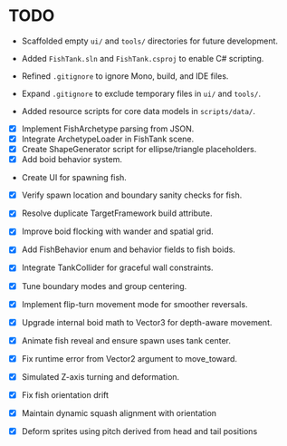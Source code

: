# TODO
- Scaffolded empty `ui/` and `tools/` directories for future development.
- Added `FishTank.sln` and `FishTank.csproj` to enable C# scripting.
- Refined `.gitignore` to ignore Mono, build, and IDE files.
- Expand `.gitignore` to exclude temporary files in `ui/` and `tools/`.

- Added resource scripts for core data models in `scripts/data/`.

- [x] Implement FishArchetype parsing from JSON.
- [x] Integrate ArchetypeLoader in FishTank scene.
- [x] Create ShapeGenerator script for ellipse/triangle placeholders.
- [x] Add boid behavior system.
- Create UI for spawning fish.
- [x] Verify spawn location and boundary sanity checks for fish.
- [x] Resolve duplicate TargetFramework build attribute.
- [x] Improve boid flocking with wander and spatial grid.
- [x] Add FishBehavior enum and behavior fields to fish boids.
- [x] Integrate TankCollider for graceful wall constraints.
- [x] Tune boundary modes and group centering.
- [x] Implement flip-turn movement mode for smoother reversals.
- [x] Upgrade internal boid math to Vector3 for depth-aware movement.
- [x] Animate fish reveal and ensure spawn uses tank center.
- [x] Fix runtime error from Vector2 argument to move_toward.
- [x] Simulated Z-axis turning and deformation.

- [x] Fix fish orientation drift
- [x] Maintain dynamic squash alignment with orientation
- [x] Deform sprites using pitch derived from head and tail positions
